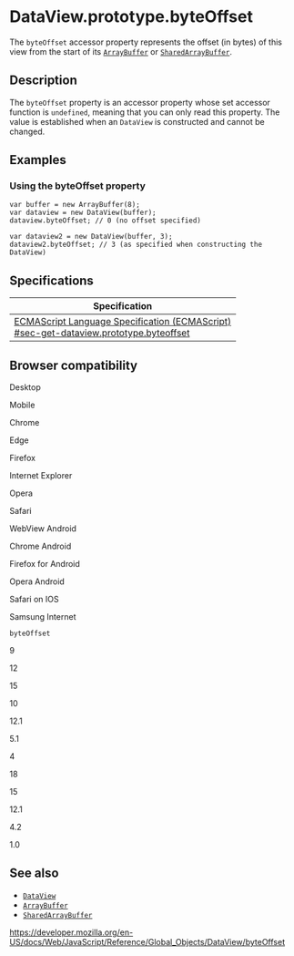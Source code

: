 DataView.prototype.byteOffset
=============================

The `byteOffset` accessor property represents the offset (in bytes) of this view from the start of its [`ArrayBuffer`](../arraybuffer) or [`SharedArrayBuffer`](../sharedarraybuffer).

Description
-----------

The `byteOffset` property is an accessor property whose set accessor function is `undefined`, meaning that you can only read this property. The value is established when an `DataView` is constructed and cannot be changed.

Examples
--------

### Using the byteOffset property

    var buffer = new ArrayBuffer(8);
    var dataview = new DataView(buffer);
    dataview.byteOffset; // 0 (no offset specified)

    var dataview2 = new DataView(buffer, 3);
    dataview2.byteOffset; // 3 (as specified when constructing the DataView)

Specifications
--------------

<table><thead><tr class="header"><th>Specification</th></tr></thead><tbody><tr class="odd"><td><a href="https://tc39.es/ecma262/#sec-get-dataview.prototype.byteoffset">ECMAScript Language Specification (ECMAScript)<br />
<span class="small">#sec-get-dataview.prototype.byteoffset</span></a></td></tr></tbody></table>

Browser compatibility
---------------------

Desktop

Mobile

Chrome

Edge

Firefox

Internet Explorer

Opera

Safari

WebView Android

Chrome Android

Firefox for Android

Opera Android

Safari on IOS

Samsung Internet

`byteOffset`

9

12

15

10

12.1

5.1

4

18

15

12.1

4.2

1.0

See also
--------

-   [`DataView`](../dataview)
-   [`ArrayBuffer`](../arraybuffer)
-   [`SharedArrayBuffer`](../sharedarraybuffer)

<a href="https://developer.mozilla.org/en-US/docs/Web/JavaScript/Reference/Global_Objects/DataView/byteOffset" class="_attribution-link">https://developer.mozilla.org/en-US/docs/Web/JavaScript/Reference/Global_Objects/DataView/byteOffset</a>
